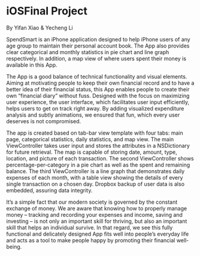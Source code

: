 # iOSFinal Project

By Yifan Xiao & Yecheng Li


SpendSmart is an iPhone application designed to help iPhone users of any age group to maintain their personal account book. The App also provides clear categorical and monthly statistics in pie chart and line graph respectively. In addition, a map view of where users spent their money is available in this App. 

The App is a good balance of technical functionality and visual elements. Aiming at motivating people to keep their own financial record and to have a better idea of their financial status, this App enables people to create their own “financial diary” without fuss. Designed with the focus on maximizing user experience, the user interface, which facilitates user input efficiently, helps users to get on track right away. By adding visualized expenditure analysis and subtly animations, we ensured that fun, which every user deserves is not compromised.

The app is created based on tab-bar view template with four tabs: main page, categorical statistics, daily statistics, and map view. The main ViewController takes user input and stores the attributes in a NSDictionary for future retrieval. The map is capable of storing date, amount, type, location, and picture of each transaction. The second ViewController shows percentage-per-category in a pie chart as well as the spent and remaining balance. The third ViewController is a line graph that demonstrates daily expenses of each month, with a table view showing the details of every single transaction on a chosen day. Dropbox backup of user data is also embedded, assuring data integrity. 

It’s a simple fact that our modern society is governed by the constant exchange of money. We are aware that knowing how to properly manage money – tracking and recording your expenses and income, saving and investing – is not only an important skill for thriving, but also an important skill that helps an individual survive. In that regard, we see this fully functional and delicately designed App fits well into people’s everyday life and acts as a tool to make people happy by promoting their financial well-being.
